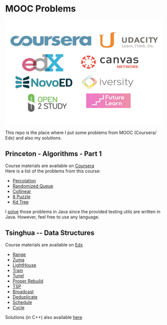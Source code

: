 # MOOC Problems  
![](/z/mooc.jpg)    

This repo is the place where I put some problems from MOOC (Coursera/ Edx) and also my solutions.  

## Princeton - Algorithms - Part 1
Course materials are available on [Coursera](https://www.coursera.org/learn/algorithms-part1)   
Here is a list of the problems from this course:
- [Percolation](http://htmlpreview.github.com/?https://github.com/miaozn/MOOC/blob/master/princeton-algs-part-1/assignments/percolation.html)
- [Randomized Queue](http://htmlpreview.github.com/?https://github.com/miaozn/MOOC/blob/master/princeton-algs-part-1/assignments/queues.html)
- [Collinear](http://htmlpreview.github.com/?https://github.com/miaozn/MOOC/blob/master/princeton-algs-part-1/assignments/collinear.html)
- [8 Puzzle](http://htmlpreview.github.com/?https://github.com/miaozn/MOOC/blob/master/princeton-algs-part-1/assignments/8puzzle.html)
- [Kd Tree](http://htmlpreview.github.com/?https://github.com/miaozn/MOOC/blob/master/princeton-algs-part-1/assignments/kdtree.html)  
    
I [solve](https://github.com/miaozn/MOOC/tree/master/princeton-algs-part-1/solutions) those problems in Java since the provided testing utils are written in Java. However, feel free to use any language.  
## Tsinghua -- Data Structures
Course materials are available on [Edx](https://www.edx.org/course/subject/computer-science)  
- [Range](https://github.com/miaozn/MOOC/blob/master/tsinghua-ds/problems/pa1-0.md)  
- [Zuma](https://github.com/miaozn/MOOC/blob/master/tsinghua-ds/problems/pa1-1.md)  
- [LightHouse](https://github.com/miaozn/MOOC/blob/master/tsinghua-ds/problems/pa1-2.md)  
- [Train](https://github.com/miaozn/MOOC/blob/master/tsinghua-ds/problems/pa2-0.md)  
- [Tunel](https://github.com/miaozn/MOOC/blob/master/tsinghua-ds/problems/pa2-1.md)  
- [Proper Rebuild](https://github.com/miaozn/MOOC/blob/master/tsinghua-ds/problems/pa2-2.md)  
- [TSP](https://github.com/miaozn/MOOC/blob/master/tsinghua-ds/problems/pa3-0.md)  
- [Broadcast](https://github.com/miaozn/MOOC/blob/master/tsinghua-ds/problems/pa3-1.md)  
- [Deduplicate](https://github.com/miaozn/MOOC/blob/master/tsinghua-ds/problems/pa3-2.md)  
- [Schedule](https://github.com/miaozn/MOOC/blob/master/tsinghua-ds/problems/pa4-0.md)  
- [Cycle](https://github.com/miaozn/MOOC/blob/master/tsinghua-ds/problems/pa4-1.md)   

Solutions (in C++) also available [here](https://github.com/miaozn/MOOC/tree/master/tsinghua-ds/solutions)
